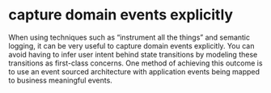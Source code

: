 # capture domain events explicitly

When using techniques such as “instrument all the things” and semantic logging, it can be very useful to capture domain events explicitly. You can avoid having to infer user intent behind state transitions by modeling these transitions as first-class concerns. One method of achieving this outcome is to use an event sourced architecture with application events being mapped to business meaningful events.
